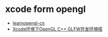 # xcode form opengl 

* [learnopengl-cn](https://learnopengl-cn.github.io/)
* [Xcode环境下OpenGL C++ GLFW开发环境搭](http://www.cnblogs.com/be2n2me/p/3701338.html)
